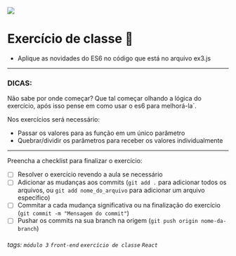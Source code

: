![](https://i.imgur.com/xG74tOh.png)

# Exercício de classe 🏫

- Aplique as novidades do ES6 no código que está no arquivo ex3.js

---

### DICAS:
Não sabe por onde começar? Que tal começar olhando a lógica do exercício, após isso pense em como usar o es6 para melhorá-la´.

Nos exercícios será necessário:

- Passar os valores para as função em um único parâmetro
- Quebrar/dividir os parâmetros para receber os valores individualmente

--- 
Preencha a checklist para finalizar o exercício:

- [ ] Resolver o exercício revendo a aula se necessário
- [ ] Adicionar as mudanças aos commits (`git add .` para adicionar todos os arquivos, ou `git add nome_do_arquivo` para adicionar um arquivo específico)
- [ ] Commitar a cada mudança significativa ou na finalização do exercício (`git commit -m "Mensagem do commit"`)
- [ ] Pushar os commits na sua branch na origem (`git push origin nome-da-branch`)

###### tags: `módulo 3` `front-end` `exercício de classe` `React`



